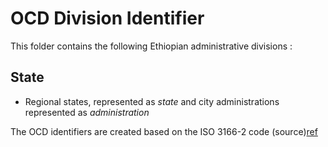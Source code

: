 # OCD Division Identifier

This folder contains the following Ethiopian administrative divisions :

## State
* Regional states, represented as *state* and city administrations represented as *administration*

The OCD identifiers are created based on the ISO 3166-2 code (source)[ref](https://en.wikipedia.org/wiki/ISO_3166-2:ET)
